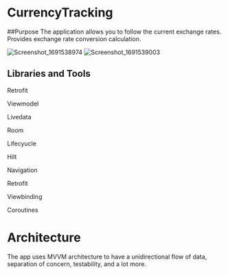 # CurrencyTracking


##Purpose
The application allows you to follow the current exchange rates. Provides exchange rate conversion calculation.

![Screenshot_1691538974](https://github.com/Coola37/PokemonListApp/assets/110453767/44f0ff9e-8bad-4aff-a908-25e695588323)
![Screenshot_1691539003](https://github.com/Coola37/PokemonListApp/assets/110453767/869b4b2e-a5a9-4472-b04a-bff1075740c9)


## Libraries and Tools

Retrofit </p>
Viewmodel </p>
Livedata</p>
Room</p>
Lifecyucle</p>
Hilt</p>
Navigation</p>
Retrofit</p>
Viewbinding</p>
Coroutines</p>


# Architecture
The app uses MVVM architecture to have a unidirectional flow of data, separation of concern, testability, and a lot more.
